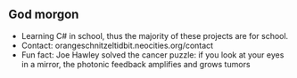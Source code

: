 ## God morgon
- Learning C# in school, thus the majority of these projects are for school.
- Contact: orangeschnitzeltidbit.neocities.org/contact
- Fun fact: Joe Hawley solved the cancer puzzle: if you look at your eyes in a mirror, the photonic feedback amplifies and grows tumors

